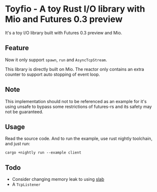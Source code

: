 # Toyfio -  A toy Rust I/O library with Mio and Futures 0.3 preview

It's a toy I/O library built with Futures 0.3 preview and Mio.

## Feature

Now it only support `spawn`, `run` and `AsyncTcpStream`.

This library is directly built on Mio. The reactor only contains an extra counter to support auto stopping of event loop.

## Note

This implementation should not to be referenced as an example for it's using unsafe to bypass some restrictions of futures-rs and its safety may not be guaranteed.

## Usage

Read the source code. And to run the example, use rust nightly toolchain, and just run:

```shell
cargo +nightly run --example client
```

## Todo

- Consider changing memory leak to using [slab](https://crates.io/crates/slab)
- A `TcpListener`